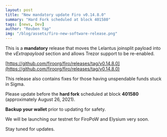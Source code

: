```yaml
---
layout: post
title: "New mandatory update Firo v0.14.8.0"
summary: "Hard Fork scheduled at block 401580"
tags: [news, Dev]
author: "Reuben Yap"
img: "/blog/assets/firo-new-software-release.png"
---
```

This is a **mandatory** release that moves the Lelantus joinsplit payload into the *vExtrapayload* section and allows Trezor support to be re-enabled.

[https://github.com/firoorg/firo/releases/tag/v0.14.8.0](https://github.com/firoorg/firo/releases/tag/v0.14.8.0)

This release also contains fixes for those having unspendable funds stuck in Sigma.

Please update before the **hard fork** scheduled at block **401580** (approximately August 26, 2021).

**Backup your wallet** prior to updating for safety.

We will be launching our testnet for FiroPoW and Elysium very soon. 

Stay tuned for updates.
